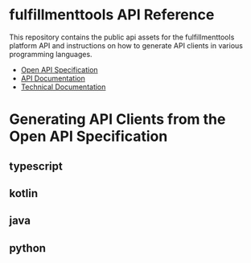 # fulfillmenttools API Reference

This repository contains the public api assets for the fulfillmenttools platform API and instructions on how to generate API clients in various programming languages.

- [Open API Specification](api.swagger.yaml)
- [API Documentation](https://fulfillmenttools.github.io/fulfillmenttools-api-reference-ui)
- [Technical Documentation](https://docs.fulfillmenttools.com)

# Generating API Clients from the Open API Specification

## typescript

## kotlin

## java

## python

